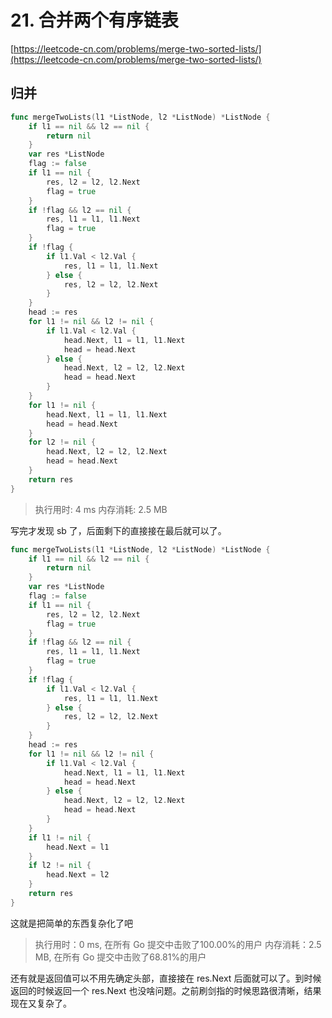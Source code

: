 # 21. 合并两个有序链表
[https://leetcode-cn.com/problems/merge-two-sorted-lists/](https://leetcode-cn.com/problems/merge-two-sorted-lists/) 
## 归并
```go
func mergeTwoLists(l1 *ListNode, l2 *ListNode) *ListNode {
	if l1 == nil && l2 == nil {
		return nil
	}
	var res *ListNode
	flag := false
	if l1 == nil {
		res, l2 = l2, l2.Next
		flag = true
	}
	if !flag && l2 == nil {
		res, l1 = l1, l1.Next
		flag = true
	}
	if !flag {
		if l1.Val < l2.Val {
			res, l1 = l1, l1.Next
		} else {
			res, l2 = l2, l2.Next
		}
	}
	head := res
	for l1 != nil && l2 != nil {
		if l1.Val < l2.Val {
			head.Next, l1 = l1, l1.Next
			head = head.Next
		} else {
			head.Next, l2 = l2, l2.Next
			head = head.Next
		}
	}
	for l1 != nil {
		head.Next, l1 = l1, l1.Next
		head = head.Next
	}
	for l2 != nil {
		head.Next, l2 = l2, l2.Next
		head = head.Next
	}
	return res
}
```
>执行用时: 4 ms
内存消耗: 2.5 MB

写完才发现 sb 了，后面剩下的直接接在最后就可以了。
```go
func mergeTwoLists(l1 *ListNode, l2 *ListNode) *ListNode {
	if l1 == nil && l2 == nil {
		return nil
	}
	var res *ListNode
	flag := false
	if l1 == nil {
		res, l2 = l2, l2.Next
		flag = true
	}
	if !flag && l2 == nil {
		res, l1 = l1, l1.Next
		flag = true
	}
	if !flag {
		if l1.Val < l2.Val {
			res, l1 = l1, l1.Next
		} else {
			res, l2 = l2, l2.Next
		}
	}
	head := res
	for l1 != nil && l2 != nil {
		if l1.Val < l2.Val {
			head.Next, l1 = l1, l1.Next
			head = head.Next
		} else {
			head.Next, l2 = l2, l2.Next
			head = head.Next
		}
	}
	if l1 != nil {
		head.Next = l1
	}
	if l2 != nil {
		head.Next = l2
	}
	return res
}
```
这就是把简单的东西复杂化了吧
>执行用时：0 ms, 在所有 Go 提交中击败了100.00%的用户
内存消耗：2.5 MB, 在所有 Go 提交中击败了68.81%的用户

还有就是返回值可以不用先确定头部，直接接在 res.Next 后面就可以了。到时候返回的时候返回一个 res.Next 也没啥问题。之前刷剑指的时候思路很清晰，结果现在又复杂了。